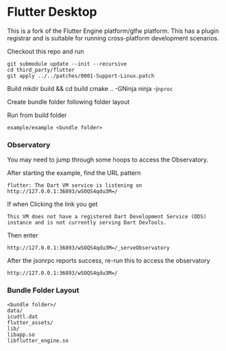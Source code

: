# Flutter Desktop

This is a fork of the Flutter Engine platform/glfw platform. This has a plugin registrar and is suitable for running
cross-platform development scenarios.

Checkout this repo and run

    git submodule update --init --recursive
    cd third_party/flutter
    git apply ../../patches/0001-Support-Linux.patch

Build
mkdir build && cd build
cmake .. -GNinja
ninja -j`nproc`

Create bundle folder following folder layout

Run from build folder

    example/example <bundle folder>

### Observatory

You may need to jump through some hoops to access the Observatory.

After starting the example, find the URL pattern

    flutter: The Dart VM service is listening on http://127.0.0.1:36893/wSOQS4qdu3M=/

If when Clicking the link you get

    This VM does not have a registered Dart Development Service (DDS) instance and is not currently serving Dart DevTools.

Then enter

    http://127.0.0.1:36893/wSOQS4qdu3M=/_serveObservatory

After the jsonrpc reports success, re-run this to access the observatory

    http://127.0.0.1:36893/wSOQS4qdu3M=/

### Bundle Folder Layout

    <bundle folder>/
    data/
    icudtl.dat
    flutter_assets/
    lib/
    libapp.so
    libflutter_engine.so
